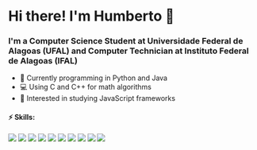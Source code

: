 # Hi there! I'm Humberto 👋

### I'm a Computer Science Student at Universidade Federal de Alagoas (UFAL) and Computer Technician at Instituto Federal de Alagoas (IFAL)

- 🔭 Currently programming in Python and Java
- 💻 Using C and C++ for math algorithms
- 🌱 Interested in studying JavaScript frameworks

#### ⚡ Skills:
  ![](https://img.shields.io/badge/C-2d3436?style=for-the-badge&logo=c&logoColor=white)
  ![](https://img.shields.io/badge/C%2B%2B-2d3436?style=for-the-badge&logo=c%2B%2B&logoColor=white)
  ![](https://img.shields.io/badge/Python-2d3436?style=for-the-badge&logo=python&logoColor=white)
  ![](https://img.shields.io/badge/Java-2d3436?style=for-the-badge&logo=java&logoColor=white)
  ![](https://img.shields.io/badge/MySQL-2d3436?style=for-the-badge&logo=mysql&logoColor=white)
  ![](https://img.shields.io/badge/JavaScript-2d3436?style=for-the-badge&logo=javascript&logoColor=black)
  ![](https://img.shields.io/badge/PHP-2d3436?style=for-the-badge&logo=php&logoColor=white)
  ![](https://img.shields.io/badge/HTML5-2d3436?style=for-the-badge&logo=html5&logoColor=white)
  ![](https://img.shields.io/badge/CSS3-2d3436?style=for-the-badge&logo=css3&logoColor=white)
  ![](https://img.shields.io/badge/Bootstrap-2d3436?style=for-the-badge&logo=bootstrap&logoColor=white)

<!--
<div style="display: inline_block"><br>
  <img align="center" alt="bootstrap" height="30" width="40" src="https://cdn.jsdelivr.net/gh/devicons/devicon/icons/bootstrap/bootstrap-original.svg">
  <img align="center" alt="c" height="30" width="40" src="https://cdn.jsdelivr.net/gh/devicons/devicon/icons/c/c-original.svg">
  <img align="center" alt="cplusplus" height="30" width="40" src="https://cdn.jsdelivr.net/gh/devicons/devicon/icons/cplusplus/cplusplus-original.svg">
  <img align="center" alt="css3" height="30" width="40" src="https://cdn.jsdelivr.net/gh/devicons/devicon/icons/css3/css3-original.svg">
  <img align="center" alt="html5" height="30" width="40" src="https://cdn.jsdelivr.net/gh/devicons/devicon/icons/html5/html5-original.svg">
  <img align="center" alt="illustrator" height="30" width="40" src="https://cdn.jsdelivr.net/gh/devicons/devicon/icons/illustrator/illustrator-plain.svg">
  <img align="center" alt="photoshop" height="30" width="40" src="https://cdn.jsdelivr.net/gh/devicons/devicon/icons/photoshop/photoshop-plain.svg">
  <img align="center" alt="java" height="30" width="40" src="https://cdn.jsdelivr.net/gh/devicons/devicon/icons/java/java-original.svg">
  <img align="center" alt="javascript" height="30" width="40" src="https://cdn.jsdelivr.net/gh/devicons/devicon/icons/javascript/javascript-original.svg">
  <img align="center" alt="php" height="30" width="40" src="https://cdn.jsdelivr.net/gh/devicons/devicon/icons/php/php-original.svg">
  <img align="center" alt="python" height="30" width="40" src="https://cdn.jsdelivr.net/gh/devicons/devicon/icons/python/python-original.svg">
  <img align="center" alt="mysql" height="30" width="40" src="https://cdn.jsdelivr.net/gh/devicons/devicon/icons/mysql/mysql-original-wordmark.svg">
</div>
-->
